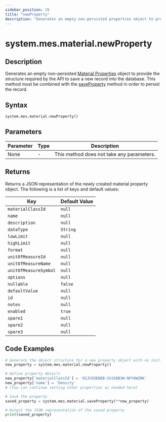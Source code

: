 ```yaml
---
sidebar_position: 28
title: "newProperty"
description: "Generates an empty non-persisted properties object to provide the structure to save a new record into the database."
---
```


# system.mes.material.newProperty

## Description

Generates an empty non-persisted [Material Properties](../../data-model/material-model/material-property) object to provide the structure required by the API
to save a new record into the database. This method must be combined with the [saveProperty](./save-property) method in order to persist the record.

## Syntax

```python
system.mes.material.newProperty()
```

## Parameters

| Parameter | Type | Description                               |
| --------- | ---- | ----------------------------------------- |
| None      | -    | This method does not take any parameters. |

## Returns

Returns a JSON representation of the newly created material property object. The following is a list of keys and default values:

| Key                   | Default Value |
| --------------------- | ------------- |
| `materialClassId`     | `null`        |
| `name`                | `null`        |
| `description`         | `null`        |
| `dataType`            | `String`      |
| `lowLimit`            | `null`        |
| `highLimit`           | `null`        |
| `format`              | `null`        |
| `unitOfMeasureId`     | `null`        |
| `unitOfMeasureName`   | `null`        |
| `unitOfMeasureSymbol` | `null`        |
| `options`             | `null`        |
| `nullable`            | `false`       |
| `defaultValue`        | `null`        |
| `id`                  | `null`        |
| `notes`               | `null`        |
| `enabled`             | `true`        |
| `spare1`              | `null`        |
| `spare2`              | `null`        |
| `spare3`              | `null`        |

## Code Examples

```python
# Generate the object structure for a new property object with no initial arguments
new_property = system.mes.material.newProperty()

# Define property details
new_property['materialClassId'] = '01JCH3ENEB-SV2X8B3W-NFY8WZNK'
new_property['name'] = 'Density'
# (You can continue setting other properties as needed here)

# Save the property
saved_property = system.mes.material.saveProperty(**new_property)

# Output the JSON representation of the saved property
print(saved_property)
```
